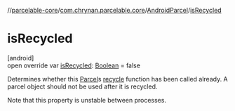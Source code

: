 //[parcelable-core](../../../index.md)/[com.chrynan.parcelable.core](../index.md)/[AndroidParcel](index.md)/[isRecycled](is-recycled.md)

# isRecycled

[android]\
open override var [isRecycled](is-recycled.md): [Boolean](https://kotlinlang.org/api/latest/jvm/stdlib/kotlin/-boolean/index.html) = false

Determines whether this [Parcel](../../../../parcelable-core/parcelable-core/com.chrynan.parcelable.core/-parcel/index.md)s [recycle](recycle.md) function has been called already. A parcel object should not be used after it is recycled.

Note that this property is unstable between processes.
